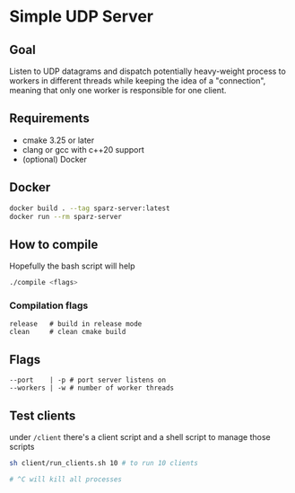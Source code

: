 # Simple UDP Server

## Goal
Listen to UDP datagrams and dispatch potentially heavy-weight process to workers in different threads while keeping the idea of a "connection", meaning that only one worker is responsible for one client.

## Requirements

- cmake 3.25 or later
- clang or gcc with c++20 support
- (optional) Docker

## Docker
```bash
docker build . --tag sparz-server:latest
docker run --rm sparz-server
```

## How to compile
Hopefully the bash script will help
```bash
./compile <flags>
```

### Compilation flags
```
release   # build in release mode
clean     # clean cmake build
```

## Flags
```
--port    | -p # port server listens on
--workers | -w # number of worker threads
```

## Test clients
under `/client` there's a client script and a shell script to manage those scripts

```bash
sh client/run_clients.sh 10 # to run 10 clients

# ^C will kill all processes
```
